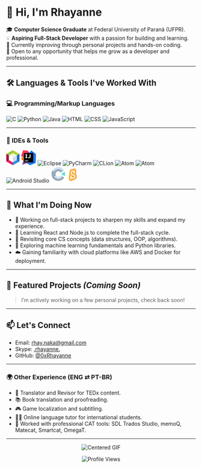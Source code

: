 # 👋 Hi, I'm Rhayanne

🎓 **Computer Science Graduate** at Federal University of Paraná (UFPR).  
💡 **Aspiring Full-Stack Developer** with a passion for building and learning.  
🔧 Currently improving through personal projects and hands-on coding.  
📍 Open to any opportunity that helps me grow as a developer and professional.

---

## 🛠️ Languages & Tools I've Worked With

### 💻 Programming/Markup Languages


![C](https://skillicons.dev/icons?i=c)
![Python](https://skillicons.dev/icons?i=python)
![Java](https://skillicons.dev/icons?i=java)
![HTML](https://skillicons.dev/icons?i=html)
![CSS](https://skillicons.dev/icons?i=css)
![JavaScript](https://skillicons.dev/icons?i=js)

---

### 🧰 IDEs & Tools


<p align="left">
  <img src="assets/NetBeans.png" alt="NetBeans" width="35" />
  <img src="assets/IntelliJIDEA.svg" alt="IntelliJ IDEA" width="40" />
  <img src="https://skillicons.dev/icons?i=eclipse" alt="Eclipse" width="40" />
  <img src="https://skillicons.dev/icons?i=pycharm" alt="PyCharm" width="40" />
  <img src="https://skillicons.dev/icons?i=clion" alt="CLion" width="40" />
  <img src="https://skillicons.dev/icons?i=atom" alt="Atom" width="40" />
  <img src="https://skillicons.dev/icons?i=mysql" alt="Atom" width="40" />
  <img src="https://skillicons.dev/icons?i=androidstudio" alt="Android Studio" width="40" />
  <img src="assets/Construct.png" alt="Construct" width="40" />
  <img src="assets/Scratch.png" alt="Scratch" width="30" />
  

</p>

---

## 🚀 What I'm Doing Now

- 🔭 Working on full-stack projects to sharpen my skills and expand my experience.
- 🌱 Learning React and Node.js to complete the full-stack cycle.
- 🧠 Revisiting core CS concepts (data structures, OOP, algorithms).
- 🤖 Exploring machine learning fundamentals and Python libraries.
- ☁️ Gaining familiarity with cloud platforms like AWS and Docker for deployment.  

---

## 📌 Featured Projects *(Coming Soon)*

> I’m actively working on a few personal projects, check back soon!  

---

## 📫 Let's Connect

- Email: rhay.naka@gmail.com 
- Skype: [.rhayanne.](https://join.skype.com/invite/bD3ceCAg6Kgj)
- GitHub: [@0xRhayanne](https://github.com/0xRhayanne)

---

### 🌍 Other Experience (ENG ⇄ PT-BR)

- 💬 Translator and Revisor for TEDx content. 
- 📚 Book translation and proofreading. 
- 🎮 Game localization and subtitling.
- 🧑‍🏫 Online language tutor for international students.
- 🔧 Worked with professional CAT tools: SDL Trados Studio, memoQ, Matecat, Smartcat, OmegaT.
  

---


<p align="center">
  <img src="https://media2.giphy.com/media/v1.Y2lkPTc5MGI3NjExaXEwem16M25hZ3NkeWx1bjN6bXdpN3o3N2puYWl6eDV1Ym4xNmVicCZlcD12MV9pbnRlcm5hbF9naWZfYnlfaWQmY3Q9Zw/HLB0nLA36GCCo6JuB5/giphy.gif" width="300" alt="Centered GIF" />
</p>

<p align="center">
  <img src="https://komarev.com/ghpvc/?username=0xRhayanne&color=orange" alt="Profile Views" />
</p>
